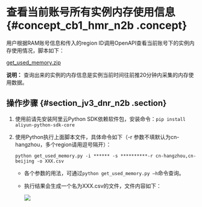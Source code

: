 # 查看当前账号所有实例内存使用信息 {#concept_cb1_hmr_n2b .concept}

用户根据RAM账号信息和传入的region ID调用OpenAPI查看当前账号下的实例内存使用情况，脚本如下：

[get\_used\_memory.zip](http://docs-aliyun.cn-hangzhou.oss.aliyun-inc.com/assets/attach/48181/cn_zh/1532070045933/get_used_memory.zip)

**说明：** 查询出来的实例的内存信息是实例当前时间往前推20分钟内采集的内存使用数据。

## 操作步骤 {#section_jv3_dnr_n2b .section}

1.  使用前请先安装阿里云Python SDK依赖软件包，安装命令：`pip install aliyun-python-sdk-core`
2.  使用Python执行上面脚本文件，具体命令如下（-r 参数不填默认为cn-hangzhou，多个region请用逗号隔开）：

    ```
    python get_used_memory.py -i ****** -s **********-r cn-hangzhou,cn-beijing -o XXX.csv
    ```

    -   各个参数的用法，可通过`python get_used_memory.py –h`命令查询。
    -   执行结果会生成一个名为XXX.csv的文件，文件内容如下：

        ![](http://static-aliyun-doc.oss-cn-hangzhou.aliyuncs.com/assets/img/16137/15474310757354_zh-CN.png)


